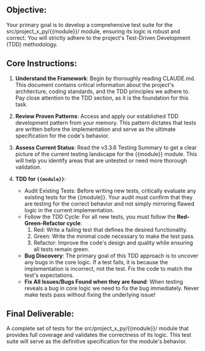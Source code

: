   ## Objective:

  Your primary goal is to develop a comprehensive test suite for the src/project_x_py/{{module}}/ module, ensuring its logic is robust and correct. You will strictly adhere to the project's Test-Driven
  Development (TDD) methodology.

  ## Core Instructions:

   1. **Understand the Framework**: Begin by thoroughly reading CLAUDE.md. This document contains critical information about the project's architecture, coding standards, and the TDD principles we adhere to. Pay close
      attention to the TDD section, as it is the foundation for this task.

   2. **Review Proven Patterns**: Access and apply our established TDD development pattern from your memory. This pattern dictates that tests are written before the implementation and serve as the ultimate
      specification for the code's behavior.

   3. **Assess Current Status**: Read the v3.3.6 Testing Summary to get a clear picture of the current testing landscape for the {{module}} module. This will help you identify areas that are untested or need more
      thorough validation.

   4. **TDD for `{{module}}`**:
       * Audit Existing Tests: Before writing new tests, critically evaluate any existing tests for the {{module}}. Your audit must confirm that they are testing for the correct behavior and not simply mirroring
         flawed logic in the current implementation.
       * Follow the TDD Cycle: For all new tests, you must follow the **Red-Green-Refactor cycle**:
           1. Red: Write a failing test that defines the desired functionality.
           2. Green: Write the minimal code necessary to make the test pass.
           3. Refactor: Improve the code's design and quality while ensuring all tests remain green.
       * **Bug Discovery**: The primary goal of this TDD approach is to uncover any bugs in the core logic. If a test fails, it is because the implementation is incorrect, not the test. Fix the code to match the
         test's expectations.
       * **Fix All Issues/Bugs Found when they are found**: When testing reveals a bug in core logic we need to fix the bug immediately. Never make tests pass without fixing the underlying issue!

  ## Final Deliverable:

  A complete set of tests for the src/project_x_py/{{module}}/ module that provides full coverage and validates the correctness of its logic. This test suite will serve as the definitive specification for the
  module's behavior.
